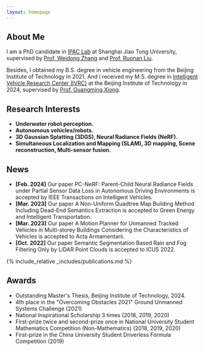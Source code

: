 ```yaml
---
layout: homepage
---
```


## About Me

I am a PhD candidate in [IPAC Lab](https://ipac.sjtu.edu.cn/) at Shanghai Jiao Tong University, supervised by [Prof. Weidong Zhang](https://scholar.google.com.hk/citations?user=TkFwJLEAAAAJ&hl=zh-CN&oi=ao) and [Prof. Ruonan Liu](https://scholar.google.com.hk/citations?hl=zh-CN&user=jiAlRAwAAAAJ). 
<!-- And I intend to apply for the joint Ph.D. program between The University of Melbourne and Shanghai Jiao Tong University, supervised by [Prof. Ye Pu](https://scholar.google.com/citations?user=5IlwSs8AAAAJ&hl=en&oi=sra) and [Prof. Ying Tan](https://scholar.google.com/citations?user=7D5G7MEAAAAJ&hl=en).  -->
Besides, I obtained my B.S. degree in vehicle engineering from the Beijing Institute of Technology in 2021. And I received my M.S. degree in [Intelligent Vehicle Research Center (IVRC)](https://me.bit.edu.cn/jgsz/jlgcx1/qjyjs1/index.htm) at the Beijing Institute of Technology in 2024, supervised by [Prof. Guangming Xiong](https://ieeexplore.ieee.org/author/37286205000). 

<!-- I received the B.S degree in vehicle engineering from the School of Mechanical Engineering, Beijing Institute of Technology, Beijing, China, in 2021. I’m currently a Master student in Intelligent Vehicle Research Center at Beijing Institute of Technology.  -->

## Research Interests
- **Underwater robot perception.**
- **Autonomous vehicles/robots.** 
- **3D Gaussian Splatting (3DGS), Neural Radiance Fields (NeRF).**
- **Simultaneous Localization and Mapping (SLAM), 3D mapping, Scene reconstruction, Multi-sensor fusion.**

## News

- **[Feb. 2024]** Our paper PC-NeRF: Parent-Child Neural Radiance Fields under Partial Sensor Data Loss in Autonomous Driving Environments is accepted by IEEE Transactions on Intelligent Vehicles.
- **[Mar. 2023]** Our paper A Non-Uniform Quadtree Map Building Method Including Dead-End Semantics Extraction is accepted to Green Energy and Intelligent Transportation.
- **[Mar. 2023]** Our paper A Motion Planner for Unmanned Tracked Vehicles in Multi-storey Buildings Considering the Characteristics of Vehicles is accepted to Acta Armamentarii.
- **[Oct. 2022]** Our paper Semantic Segmentation Based Rain and Fog Filtering Only by LiDAR Point Clouds is accepted to ICUS 2022.

{% include_relative _includes/publications.md %}

<!-- {% include_relative _includes/services.md %} -->

## Awards
- Outstanding Master's Thesis, Beijing Institute of Technology, 2024.
- 4th place in the "Overcoming Obstacles 2021" Ground Unmanned Systems Challenge (2021)
- National Inspirational Scholarship 3 times (2018, 2019, 2020)
- First-prize twice and second-prize once in National University Student Mathematics Competition (Non-Mathematics) (2018, 2019, 2020)
- First-prize in the China University Student Driverless Formula Competition (2019)

